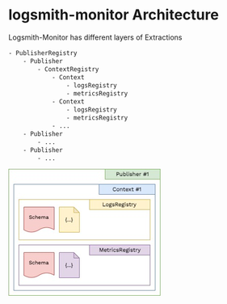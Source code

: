 # logsmith-monitor Architecture

Logsmith-Monitor has different layers of Extractions 
```
- PublisherRegistry
    - Publisher
        - ContextRegistry
            - Context
                - logsRegistry
                - metricsRegistry
            - Context
                - logsRegistry
                - metricsRegistry
            - ...
    - Publisher
        - ...
    - Publisher
        - ...
```

![Diagram](./diagrams/logsmith-monitor-flow.jpg)